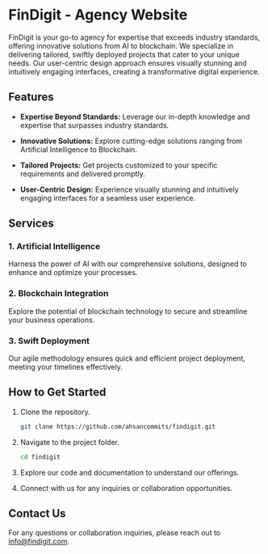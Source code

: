 # FinDigit - Agency Website

FinDigit is your go-to agency for expertise that exceeds industry standards, offering innovative solutions from AI to blockchain. We specialize in delivering tailored, swiftly deployed projects that cater to your unique needs. Our user-centric design approach ensures visually stunning and intuitively engaging interfaces, creating a transformative digital experience.

## Features

- **Expertise Beyond Standards:** Leverage our in-depth knowledge and expertise that surpasses industry standards.
- **Innovative Solutions:** Explore cutting-edge solutions ranging from Artificial Intelligence to Blockchain.

- **Tailored Projects:** Get projects customized to your specific requirements and delivered promptly.

- **User-Centric Design:** Experience visually stunning and intuitively engaging interfaces for a seamless user experience.

## Services

### 1. Artificial Intelligence

Harness the power of AI with our comprehensive solutions, designed to enhance and optimize your processes.

### 2. Blockchain Integration

Explore the potential of blockchain technology to secure and streamline your business operations.

### 3. Swift Deployment

Our agile methodology ensures quick and efficient project deployment, meeting your timelines effectively.

## How to Get Started

1. Clone the repository.

   ```bash
   git clone https://github.com/ahsancommits/findigit.git
   ```

2. Navigate to the project folder.

   ```bash
   cd findigit
   ```

3. Explore our code and documentation to understand our offerings.

4. Connect with us for any inquiries or collaboration opportunities.

## Contact Us

For any questions or collaboration inquiries, please reach out to [info@findigit.com](mailto:info@findigit.com).
